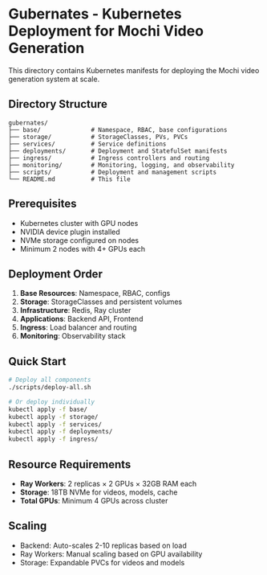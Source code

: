 # Gubernates - Kubernetes Deployment for Mochi Video Generation

This directory contains Kubernetes manifests for deploying the Mochi video generation system at scale.

## Directory Structure

```
gubernates/
├── base/              # Namespace, RBAC, base configurations
├── storage/           # StorageClasses, PVs, PVCs
├── services/          # Service definitions
├── deployments/       # Deployment and StatefulSet manifests
├── ingress/           # Ingress controllers and routing
├── monitoring/        # Monitoring, logging, and observability
├── scripts/           # Deployment and management scripts
└── README.md          # This file
```

## Prerequisites

- Kubernetes cluster with GPU nodes
- NVIDIA device plugin installed
- NVMe storage configured on nodes
- Minimum 2 nodes with 4+ GPUs each

## Deployment Order

1. **Base Resources**: Namespace, RBAC, configs
2. **Storage**: StorageClasses and persistent volumes
3. **Infrastructure**: Redis, Ray cluster
4. **Applications**: Backend API, Frontend
5. **Ingress**: Load balancer and routing
6. **Monitoring**: Observability stack

## Quick Start

```bash
# Deploy all components
./scripts/deploy-all.sh

# Or deploy individually
kubectl apply -f base/
kubectl apply -f storage/
kubectl apply -f services/
kubectl apply -f deployments/
kubectl apply -f ingress/
```

## Resource Requirements

- **Ray Workers**: 2 replicas × 2 GPUs × 32GB RAM each
- **Storage**: 18TB NVMe for videos, models, cache
- **Total GPUs**: Minimum 4 GPUs across cluster

## Scaling

- Backend: Auto-scales 2-10 replicas based on load
- Ray Workers: Manual scaling based on GPU availability
- Storage: Expandable PVCs for videos and models